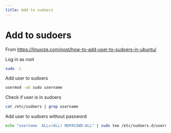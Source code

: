 ```yaml
---
title: Add to sudoers
---
```


# Add to sudoers

From <https://linuxize.com/post/how-to-add-user-to-sudoers-in-ubuntu/>

Log in as root

```bash
sudo -i
```

Add user to sudoers

```bash
usermod -aG sudo username
```

Check if user is in sudoers

```bash
cat /etc/sudoers | grep username
```

Add user to sudoers without password

```bash
echo "username  ALL=(ALL) NOPASSWD:ALL" | sudo tee /etc/sudoers.d/username
```
